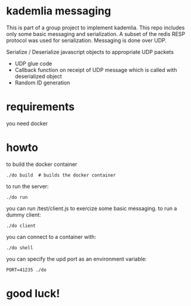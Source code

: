 # kademlia messaging

This is part of a group project to implement kademlia.
This repo includes only some basic messaging and serialization.
A subset of the redis RESP protocol was used for serialization.
Messaging is done over UDP.

Serialize / Deserialize javascript objects to appropriate UDP packets
- UDP glue code
- Callback function on receipt of UDP message which is called with deserialized object
- Random ID generation

# requirements
you need docker

# howto
to build the docker container
```
./do build  # builds the docker container
```

to run the server:
```
./do run
```

you can run /test/client.js to exercize some basic messaging.
to run a dummy client:
```
./do client
```

you can connect to a container with:
```
./do shell
```

you can specify the upd port as an environment variable:
```
PORT=41235 ./do
```

# good luck!
